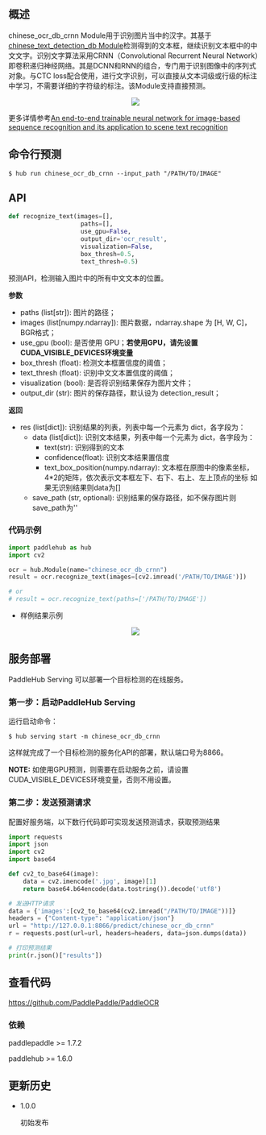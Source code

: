 ## 概述

chinese_ocr_db_crnn Module用于识别图片当中的汉字。其基于[chinese_text_detection_db Module](https://www.paddlepaddle.org.cn/hubdetail?name=chinese_text_detection_db&en_category=TextRecognition)检测得到的文本框，继续识别文本框中的中文文字。识别文字算法采用CRNN（Convolutional Recurrent Neural Network）即卷积递归神经网络。其是DCNN和RNN的组合，专门用于识别图像中的序列式对象。与CTC loss配合使用，进行文字识别，可以直接从文本词级或行级的标注中学习，不需要详细的字符级的标注。该Module支持直接预测。


<p align="center">
<img src="https://bj.bcebos.com/paddlehub/model/image/ocr/crnn.png" hspace='10'/> <br />
</p>

更多详情参考[An end-to-end trainable neural network for image-based sequence recognition and its application to scene text recognition](https://arxiv.org/pdf/1507.05717.pdf)

## 命令行预测

```shell
$ hub run chinese_ocr_db_crnn --input_path "/PATH/TO/IMAGE"
```

## API

```python
def recognize_text(images=[],
                    paths=[],
                    use_gpu=False,
                    output_dir='ocr_result',
                    visualization=False,
                    box_thresh=0.5,
                    text_thresh=0.5)
```

预测API，检测输入图片中的所有中文文本的位置。

**参数**

* paths (list\[str\]): 图片的路径；
* images (list\[numpy.ndarray\]): 图片数据，ndarray.shape 为 \[H, W, C\]，BGR格式；
* use\_gpu (bool): 是否使用 GPU；**若使用GPU，请先设置CUDA_VISIBLE_DEVICES环境变量**
* box\_thresh (float): 检测文本框置信度的阈值；
* text\_thresh (float): 识别中文文本置信度的阈值；
* visualization (bool): 是否将识别结果保存为图片文件；
* output\_dir (str): 图片的保存路径，默认设为 detection\_result；

**返回**

* res (list\[dict\]): 识别结果的列表，列表中每一个元素为 dict，各字段为：
    * data (list\[dict\]): 识别文本结果，列表中每一个元素为 dict，各字段为：
        * text(str): 识别得到的文本
        * confidence(float): 识别文本结果置信度
        * text_box_position(numpy.ndarray): 文本框在原图中的像素坐标，4*2的矩阵，依次表示文本框左下、右下、右上、左上顶点的坐标
      如果无识别结果则data为\[\]
    * save_path (str, optional): 识别结果的保存路径，如不保存图片则save_path为''

### 代码示例

```python
import paddlehub as hub
import cv2

ocr = hub.Module(name="chinese_ocr_db_crnn")
result = ocr.recognize_text(images=[cv2.imread('/PATH/TO/IMAGE')])

# or
# result = ocr.recognize_text(paths=['/PATH/TO/IMAGE'])
```

* 样例结果示例

<p align="center">
<img src="https://bj.bcebos.com/paddlehub/model/image/ocr/ocr_res.jpg" hspace='10'/> <br />
</p>

## 服务部署

PaddleHub Serving 可以部署一个目标检测的在线服务。

### 第一步：启动PaddleHub Serving

运行启动命令：
```shell
$ hub serving start -m chinese_ocr_db_crnn
```

这样就完成了一个目标检测的服务化API的部署，默认端口号为8866。

**NOTE:** 如使用GPU预测，则需要在启动服务之前，请设置CUDA\_VISIBLE\_DEVICES环境变量，否则不用设置。

### 第二步：发送预测请求

配置好服务端，以下数行代码即可实现发送预测请求，获取预测结果

```python
import requests
import json
import cv2
import base64

def cv2_to_base64(image):
    data = cv2.imencode('.jpg', image)[1]
    return base64.b64encode(data.tostring()).decode('utf8')

# 发送HTTP请求
data = {'images':[cv2_to_base64(cv2.imread("/PATH/TO/IMAGE"))]}
headers = {"Content-type": "application/json"}
url = "http://127.0.0.1:8866/predict/chinese_ocr_db_crnn"
r = requests.post(url=url, headers=headers, data=json.dumps(data))

# 打印预测结果
print(r.json()["results"])
```

## 查看代码

https://github.com/PaddlePaddle/PaddleOCR

### 依赖

paddlepaddle >= 1.7.2

paddlehub >= 1.6.0


## 更新历史

* 1.0.0

  初始发布
